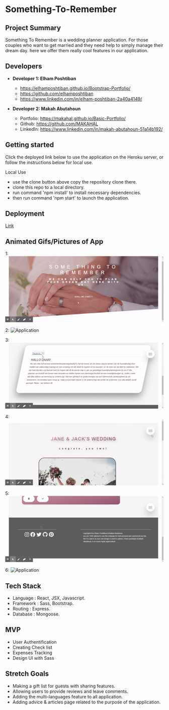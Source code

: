 # Something-To-Remember

## Project Summary

Something To Remember is a wedding planner application. For those couples who want to get married and they need help to simply manage their dream day. here we offer them really cool features in our application.  
## Developers

- **Developer 1: Elham Poshtiban**
  - https://elhamposhtiban.github.io/Bootstrap-Portfolio/
  - https://github.com/elhamposhtiban
  - https://www.linkedin.com/in/elham-poshtiban-2a40a4149/

- **Developer 2: Makah Abutahoun**
  - Portfolio: https://makahal.github.io/Basic-Portfolio/
  - Github: https://github.com/MAKAHAL
  - LinkedIn: https://www.linkedin.com/in/makah-abutahoun-51a14b192/

## Getting started 
Click the deployed link below to use the application on the Heroku server, or follow the instructions below for local use.

Local Use
- use the clone button above copy the repository clone there.
- clone this repo to a local directory.
- run command 'npm install' to install necessary dependencies.
- then run command 'npm start' to launch the application.  

## Deployment   

 [Link](https://some-thing-to-remember.herokuapp.com/)   

## Animated Gifs/Pictures of App
 
 1:  ![Application](/client/src/assets/2.gif)

 2:  ![Application](/client/src/assets/3.gif)

 3:  ![Application](/client/src/assets/4.gif)

 4:  ![Application](/client/src/assets/5.gif)

 5:  ![Application](/client/src/assets/6.gif)

 6:  ![Application](/client/src/assets/7.gif)



## Tech Stack
-	Language : React, JSX, Javascript.  
-	Framework : Sass, Bootstrap.
-	Routing : Express.
-	Database : Mongoose.

## MVP
-	User Authentification   
-	Creating Check list 
-	Expenses Tracking  
-	Design UI with Sass 


## Stretch Goals
-	Making a gift list for guests with sharing features.
-	Allowing users to provide reviews and leave comments.
-	Adding the multi-languages feature to all application.    
-	Adding advice & articles page related to the purpose of the application.





